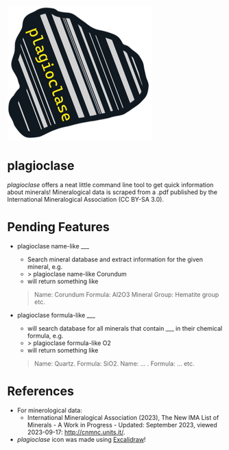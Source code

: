 ![plagioclase icon](assets/plagioclase.png)

# plagioclase
_plagioclase_ offers a neat little command line tool to get quick information about minerals! Mineralogical data is scraped from a .pdf published by the International Mineralogical Association (CC BY-SA 3.0).


# Pending Features
- plagioclase name-like ___
    - Search mineral database and extract information for the given mineral, e.g.
    - \> plagioclase name-like Corundum 
    - will return something like
    > Name: Corundum
    > Formula: Al2O3
    > Mineral Group: Hematite group
    > etc.

- plagioclase formula-like ___
    - will search database for all minerals that contain ___ in their chemical formula, e.g.
    - \> plagioclase formula-like O2
    - will return something like
    > Name: Quartz. Formula: SiO2.
    > Name: ... . Formula: ...
    > etc.


# References
- For minerological data:
    - International Mineralogical Association (2023), The New IMA List of Minerals - A Work in Progress - Updated: September 2023, viewed 2023-09-17: <http://cnmnc.units.it/>.
- _plagioclase_ icon was made using [Excalidraw](https://excalidraw.com/)!
